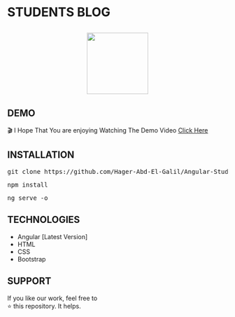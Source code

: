 # STUDENTS BLOG
<p align="center" style="margin-top:6%;margin-bottom:6%;">
 <img style = "width:140px; height:140px;" src="./assets/Images/logo.png" />
</p>

## DEMO
🎬
I Hope That You are enjoying Watching The Demo Video 
[Click Here](https://user-images.githubusercontent.com/81237428/234349592-d167c68b-5440-4930-b3b0-01b2627ae884.mp4) 

## INSTALLATION
<pre>
git clone https://github.com/Hager-Abd-El-Galil/Angular-Students-Blog
</pre>

<pre>
npm install
</pre>

<pre>
ng serve -o
</pre>

## TECHNOLOGIES
- Angular [Latest Version]
- HTML
- CSS
- Bootstrap


## SUPPORT
If you like our work, feel free to </br>
⭐ this repository. It helps.
